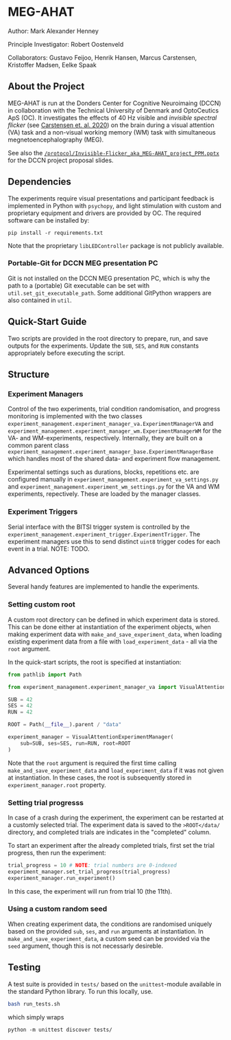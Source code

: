 # MEG-AHAT

Author: Mark Alexander Henney

Principle Investigator: Robert Oostenveld

Collaborators: Gustavo Feijoo, Henrik Hansen, Marcus Carstensen, Kristoffer Madsen, Eelke Spaak

## About the Project

MEG-AHAT is run at the Donders Center for Cognitive Neuroimaing (DCCN) in collaboration with the Technical University of Denmark and OptoCeutics ApS (OC).
It investigates the effects of 40 Hz visible and *invisible spectral flicker* (see [Carstensen et. al. 2020](https://doi.org/10.1117/12.2544338)) on the brain during a visual attention (VA) task and a non-visual working memory (WM) task with simultaneous megnetoencephalography (MEG).

See also the 
[`/protocol/Invisible-Flicker_aka_MEG-AHAT_project_PPM.pptx`](https://github.com/henneysq/meg-ahat/blob/main/protocol/Invisible-Flicker_aka_MEG-AHAT_project_PPM.pptx) for the DCCN project proposal slides.

## Dependencies

The experiments require visual presentations and participant feedback is implemented in Python with `psychopy`, and light stimulation with custom and proprietary equipment and drivers are provided by OC. The required software can be installed by:

```
pip install -r requirements.txt
```

Note that the proprietary `libLEDController` package is not publicly available.

### Portable-Git for DCCN MEG presentation PC

Git is not installed on the DCCN MEG presentation PC, which is why the path to a (portable) Git executable can be set with `util.set_git_executable_path`. Some additional GitPython wrappers are also contained in `util`.


## Quick-Start Guide

Two scripts are provided in the root directory to prepare, run, and save outputs for the experiments. Update the `SUB`, `SES`, and `RUN` constants appropriately before executing the script.
## Structure

### Experiment Managers

Control of the two experiments, trial condition randomisation, and progress monitoring is implemented with the two classes 
`experiment_management.experiment_manager_va.ExperimentManagerVA` and `experiment_management.experiment_manager_wm.ExperimentManagerWM` for the VA- and WM-experiments, respectively. Internally, they are built on a common parent class `experiment_management.experiment_manager_base.ExperimentManagerBase` which handles most of the shared data- and experiment flow management.

Experimental settings such as durations, blocks, repetitions etc. are configured manually in `experiment_management.experiment_va_settings.py` and `experiment_management.experiment_wm_settings.py` for the VA and WM experiments, repectively. These are loaded by the manager classes.

### Experiment Triggers

Serial interface with the BITSI trigger system is controlled by the `experiment_management.experiment_trigger.ExperimentTrigger`. The experiment managers use this to send distinct `uint8` trigger codes for each event in a trial. NOTE: TODO.

## Advanced Options

Several handy features are implemented to handle the experiments.

### Setting custom root

A custom root directory can be defined in which experiment data is stored. This can be done either at instantiation of the experiment objects, when making experiment data with `make_and_save_experiment_data`, when loading existing experiment data from a file with `load_experiment_data` - all via the `root` argument.

In the quick-start scripts, the root is specified at instantiation:

```python
from pathlib import Path

from experiment_management.experiment_manager_va import VisualAttentionExperimentManager

SUB = 42
SES = 42
RUN = 42

ROOT = Path(__file__).parent / "data"

experiment_manager = VisualAttentionExperimentManager(
    sub=SUB, ses=SES, run=RUN, root=ROOT
)
```

Note that the `root` argument is required the first time calling `make_and_save_experiment_data` and `load_experiment_data` if it was not given at instantiation. In these cases, the root is subsequently stored in `experiment_manager.root` property.

### Setting trial progresss

In case of a crash during the experiment, the experiment can be restarted at a customly selected trial. The experiment data
is saved to the `>ROOT</data/` directory, and completed trials are indicates in the "completed" column.

To start an experiment after the already completed trials, first set the trial progress, then run the experiment:

```python
trial_progress = 10 # NOTE: trial numbers are 0-indexed
experiment_manager.set_trial_progress(trial_progress)
experiment_manager.run_experiment()
```

In this case, the experiment will run from trial 10 (the 11th).

### Using a custom random seed

When creating experiment data, the conditions are randomised uniquely based on the provided `sub`, `ses`, and `run` arguments at instantiation. In `make_and_save_experiment_data`, a custom seed can be provided via the `seed` argument, though this is not necessarly desireble.

## Testing

A test suite is provided in `tests/` based on the `unittest`-module available in the standard Python library. To run this locally, use.

```sh
bash run_tests.sh
```

which simply wraps

```
python -m unittest discover tests/
```